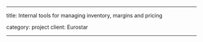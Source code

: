 ---

title: Internal tools for managing inventory, margins and pricing

category: project
client: Eurostar

---